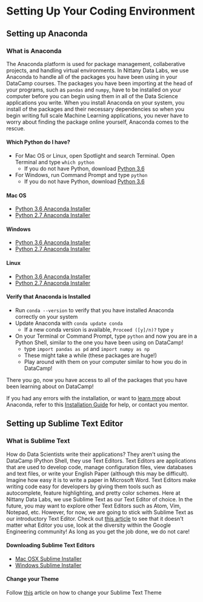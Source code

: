 # Setting Up Your Coding Environment
 
## Setting up Anaconda

### What is Anaconda
The Anaconda platform is used for package management, collaberative projects, and handling virtual environments. In Nittany Data Labs, we use Anaconda to handle all of the packages you have been using in your DataCamp courses. The packages you have been importing at the head of your programs, such as ```pandas``` and ```numpy```,  have to be installed on your computer before you can begin using them in all of the Data Science applications you write. When you install Anaconda on your system, you install of the packages and their necessary dependencies so when you begin writing full scale Machine Learning applications, you never have to worry about finding the package online yourself, Anaconda comes to the rescue.

#### Which Python do I have?
* For Mac OS or Linux, open Spotlight and search Terminal. Open Terminal and type ```which python```
    * If you do not have Python, download [Python 3.6](https://www.python.org/ftp/python/3.6.3/python-3.6.3-macosx10.6.pkg)
* For Windows, run Command Prompt and type ```python```
    * If you do not have Python, download [Python 3.6](https://www.python.org/ftp/python/3.6.3/python-3.6.3.exe)
   
#### Mac OS

* [Python 3.6 Anaconda Installer](https://repo.continuum.io/archive/Anaconda3-5.0.0-MacOSX-x86_64.pkg)
* [Python 2.7 Anaconda Installer](https://repo.continuum.io/archive/Anaconda2-5.0.0-MacOSX-x86_64.pkg)

#### Windows

* [Python 3.6 Anaconda Installer](https://repo.continuum.io/archive/Anaconda3-5.0.0-Windows-x86_64.exe)
* [Python 2.7 Anaconda Installer](https://repo.continuum.io/archive/Anaconda2-5.0.0-Windows-x86_64.exe)

#### Linux

* [Python 3.6 Anaconda Installer](https://repo.continuum.io/archive/Anaconda3-5.0.0.1-Linux-x86_64.sh)
* [Python 2.7 Anaconda Installer](https://repo.continuum.io/archive/Anaconda2-5.0.0.1-Linux-x86_64.sh)

#### Verify that Anaconda is Installed
* Run ```conda --version``` to verify that you have installed Anaconda correctly on your system
* Update Anaconda with ```conda update conda```
    * If a new conda version is available, ```Proceed ([y]/n)?``` type ```y```
* On your Terminal or Command Prompt, type ```python``` and now you are in a Python Shell, similar to the one you have been using on DataCamp!
    * type ```import pandas as pd``` and ```import numpy as np```
    * These might take a while (these packages are huge!)
    * Play around with them on your computer similar to how you do in DataCamp!

There you go, now you have access to all of the packages that you have been learning about on DataCamp! 

If you had any errors with the installation, or want to [learn more](https://anaconda.org/) about Anaconda, refer to this [Installation Guide](https://conda.io/docs/user-guide/getting-started.html) for help, or contact you mentor.


## Setting up Sublime Text Editor

### What is Sublime Text
How do Data Scientists write their applications? They aren't using the DataCamp IPython Shell, they use Text Editors. Text Editors are applications that are used to develop code, manage configuration files, view databases and text files, or write your English Paper (although this may be difficult). Imagine how easy it is to write a paper in Microsoft Word. Text Editors make writing code easy for developers by giving them tools such as autocomplete, feature highlighting, and pretty color schemes. Here at Nittany Data Labs, we use Sublime Text as our Text Editor of choice. In the future, you may want to explore other Text Editors such as Atom, Vim, Notepad, etc. However, for now, we are going to stick with Sublime Text as our introductory Text Editor. Check out [this article](https://groups.google.com/forum/#!topic/angular/MvPSE0Gy1rs) to see that it doesn't matter what Editor you use, look at the diversity within the Google Engineering community! As long as you get the job done, we do not care!

#### Downloading Sublime Text Editors
* [Mac OSX Sublime Installer](https://download.sublimetext.com/Sublime%20Text%20Build%203143.dmg)
* [Windows Sublime Installer](https://download.sublimetext.com/Sublime%20Text%20Build%203143%20Setup.exe)

#### Change your Theme
Follow [this](http://buymeasoda.github.io/soda-theme/) article on how to change your Sublime Text Theme

